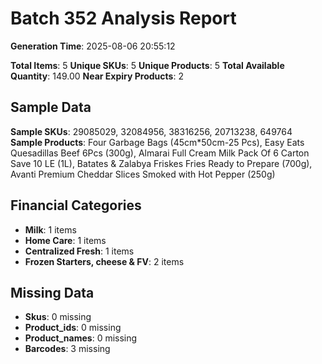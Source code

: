 # Batch 352 Analysis Report

**Generation Time**: 2025-08-06 20:55:12

**Total Items**: 5
**Unique SKUs**: 5
**Unique Products**: 5
**Total Available Quantity**: 149.00
**Near Expiry Products**: 2

## Sample Data
**Sample SKUs**: 29085029, 32084956, 38316256, 20713238, 649764
**Sample Products**: Four Garbage Bags (45cm*50cm-25 Pcs), Easy Eats Quesadillas Beef 6Pcs (300g), Almarai Full Cream Milk Pack Of 6 Carton Save 10 LE (1L), Batates & Zalabya Friskes Fries Ready to Prepare  (700g), Avanti Premium Cheddar Slices Smoked with Hot Pepper (250g)

## Financial Categories
- **Milk**: 1 items
- **Home Care**: 1 items
- **Centralized Fresh**: 1 items
- **Frozen Starters, cheese & FV**: 2 items

## Missing Data
- **Skus**: 0 missing
- **Product_ids**: 0 missing
- **Product_names**: 0 missing
- **Barcodes**: 3 missing
